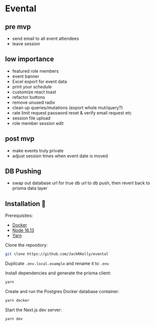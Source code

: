 # Evental

## pre mvp

- send email to all event attendees
- leave session

## low importance

- featured role members
- event banner
- Excel export for event data
- print your schedule
- customize react toast
- refactor buttons
- remove unused radix
- clean up queries/mutations (export whole mut/query?)
- rate limit request password reset & verify email request etc
- session file upload
- role member session edit

## post mvp

- make events truly private
- adjust session times when event date is moved

## DB Pushing

- swap out database url for true db url to db push, then revert back to prisma data layer

## Installation 💾

Prerequisites:

- [Docker](https://www.docker.com/products/docker-desktop/)
- [Node 16.13](https://nodejs.org/ko/blog/release/v16.13.0/)
- [Yarn](https://classic.yarnpkg.com/lang/en/docs/install/#windows-stable)

Clone the repository:

```bash
git clone https://github.com/JackRKelly/evental
```

Duplicate `.env.local.example` and rename it to `.env`

Install dependencies and generate the prisma client:

```bash
yarn
```

Create and run the Postgres Docker database container:

```bash
yarn docker
```

Start the Next.js dev server:

```bash
yarn dev
```
